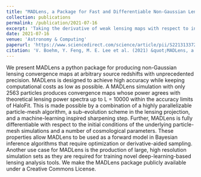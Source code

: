 ```yaml
---
title: "MADLens, a Package for Fast and Differentiable Non-Gaussian Lensing Simulations"
collection: publications
permalink: /publication/2021-07-16
excerpt: 'Taking the derivative of weak lensing maps with respect to initial conditions AND cosmological parameters'
date: 2021-07-16
venue: 'Astronomy & Computing'
paperurl: 'https://www.sciencedirect.com/science/article/pii/S2213133721000445?via%3Dihub'
citation: 'V. Boehm, Y. Feng, M. E. Lee et al. (2021) &quot;MADLens, a Package for Fast and Differentiable Non-Gaussian Lensing Simulations.&quot; <i>Astronomy & Computing</i>.'
---
```


We present MADLens a python package for producing non-Gaussian lensing convergence maps at arbitrary source redshifts with unprecedented precision. MADLens is designed to achieve high accuracy while keeping computational costs as low as possible. A MADLens simulation with only 2563 particles produces convergence maps whose power agrees with theoretical lensing power spectra up to L = 10000 within the accuracy limits of HaloFit. This is made possible by a combination of a highly parallelizable particle-mesh algorithm, a sub-evolution scheme in the lensing projection, and a machine-learning inspired sharpening step. Further, MADLens is fully differentiable with respect to the initial conditions of the underlying particle-mesh simulations and a number of cosmological parameters. These properties allow MADLens to be used as a forward model in Bayesian inference algorithms that require optimization or derivative-aided sampling. Another use case for MADLens is the production of large, high resolution simulation sets as they are required for training novel deep-learning-based lensing analysis tools. We make the MADLens package publicly available under a Creative Commons License.